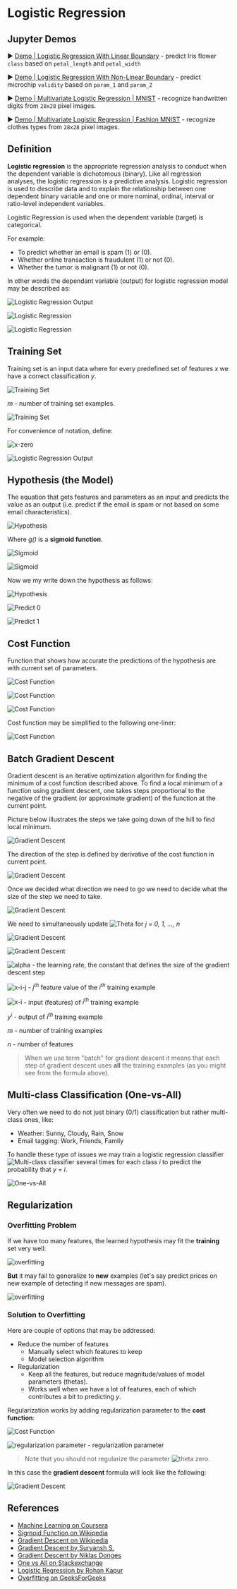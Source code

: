 # Logistic Regression

## Jupyter Demos

▶️ [Demo | Logistic Regression With Linear Boundary](https://nbviewer.jupyter.org/github/rowennetfinder555/Practice4/blob/master/notebooks/logistic_regression/logistic_regression_with_linear_boundary_demo.ipynb) - predict Iris flower `class` based on `petal_length` and `petal_width`

▶️ [Demo | Logistic Regression With Non-Linear Boundary](https://nbviewer.jupyter.org/github/rowennetfinder555/Practice4/blob/master/notebooks/logistic_regression/logistic_regression_with_non_linear_boundary_demo.ipynb) - predict microchip `validity` based on `param_1` and `param_2`

▶️ [Demo | Multivariate Logistic Regression | MNIST](https://nbviewer.jupyter.org/github/rowennetfinder555/Practice4/blob/master/notebooks/logistic_regression/multivariate_logistic_regression_demo.ipynb) - recognize handwritten digits from `28x28` pixel images.

▶️ [Demo | Multivariate Logistic Regression | Fashion MNIST](https://nbviewer.jupyter.org/github/rowennetfinder555/Practice4/blob/master/notebooks/logistic_regression/multivariate_logistic_regression_fashion_demo.ipynb) - recognize clothes types from `28x28` pixel images.

## Definition

**Logistic regression** is the appropriate regression analysis to conduct when the dependent variable is dichotomous (binary). Like all regression analyses, the logistic regression is a predictive analysis. Logistic regression is used to describe data and to explain the relationship between one dependent binary variable and one or more nominal, ordinal, interval or ratio-level independent variables.

Logistic Regression is used when the dependent variable (target) is categorical.

For example:

- To predict whether an email is spam (1) or (0).
- Whether online transaction is fraudulent (1) or not (0).
- Whether the tumor is malignant (1) or not (0).

In other words the dependant variable (output) for logistic regression model may be described as:

![Logistic Regression Output](../../images/logistic_regression/output.svg)

![Logistic Regression](https://cdn-images-1.medium.com/max/1600/1*4G0gsu92rPhN-co9pv1P5A@2x.png)

![Logistic Regression](https://cdn-images-1.medium.com/max/1200/1*KRhpHnucyX9Y5PMdjGvVFA.png)

## Training Set

Training set is an input data where for every predefined set of features _x_ we have a correct classification _y_.

![Training Set](../../images/logistic_regression/training-set-1.svg)

_m_ - number of training set examples.

![Training Set](../../images/logistic_regression/training-set-2.svg)

For convenience of notation, define:

![x-zero](../../images/logistic_regression/x-0.svg)

![Logistic Regression Output](../../images/logistic_regression/output.svg)

## Hypothesis (the Model)

The equation that gets features and parameters as an input and predicts the value as an output (i.e. predict if the email is spam or not based on some email characteristics).

![Hypothesis](../../images/logistic_regression/hypothesis-1.svg)

Where _g()_ is a **sigmoid function**.

![Sigmoid](../../images/logistic_regression/sigmoid.svg)

![Sigmoid](https://upload.wikimedia.org/wikipedia/commons/8/88/Logistic-curve.svg)

Now we my write down the hypothesis as follows:

![Hypothesis](../../images/logistic_regression/hypothesis-2.svg)

![Predict 0](../../images/logistic_regression/predict-0.svg)

![Predict 1](../../images/logistic_regression/predict-1.svg)

## Cost Function

Function that shows how accurate the predictions of the hypothesis are with current set of parameters.

![Cost Function](../../images/logistic_regression/cost-function-1.svg)

![Cost Function](../../images/logistic_regression/cost-function-4.svg)

![Cost Function](../../images/logistic_regression/cost-function-2.svg)

Cost function may be simplified to the following one-liner:

![Cost Function](../../images/logistic_regression/cost-function-3.svg)

## Batch Gradient Descent

Gradient descent is an iterative optimization algorithm for finding the minimum of a cost function described above. To find a local minimum of a function using gradient descent, one takes steps proportional to the negative of the gradient (or approximate gradient) of the function at the current point.

Picture below illustrates the steps we take going down of the hill to find local minimum.

![Gradient Descent](https://cdn-images-1.medium.com/max/1600/1*f9a162GhpMbiTVTAua_lLQ.png)

The direction of the step is defined by derivative of the cost function in current point.

![Gradient Descent](https://cdn-images-1.medium.com/max/1600/0*rBQI7uBhBKE8KT-X.png)

Once we decided what direction we need to go we need to decide what the size of the step we need to take.

![Gradient Descent](https://cdn-images-1.medium.com/max/1600/0*QwE8M4MupSdqA3M4.png)

We need to simultaneously update ![Theta](../../images/logistic_regression/theta-j.svg) for _j = 0, 1, ..., n_

![Gradient Descent](../../images/logistic_regression/gradient-descent-1.svg)

![Gradient Descent](../../images/logistic_regression/gradient-descent-2.svg)

![alpha](../../images/logistic_regression/alpha.svg) - the learning rate, the constant that defines the size of the gradient descent step

![x-i-j](../../images/logistic_regression/x-i-j.svg) - _j<sup>th</sup>_ feature value of the _i<sup>th</sup>_ training example

![x-i](../../images/logistic_regression/x-i.svg) - input (features) of _i<sup>th</sup>_ training example

_y<sup>i</sup>_ - output of _i<sup>th</sup>_ training example

_m_ - number of training examples

_n_ - number of features

> When we use term "batch" for gradient descent it means that each step of gradient descent uses **all** the training examples (as you might see from the formula above).

## Multi-class Classification (One-vs-All)

Very often we need to do not just binary (0/1) classification but rather multi-class ones, like:

- Weather: Sunny, Cloudy, Rain, Snow
- Email tagging: Work, Friends, Family

To handle these type of issues we may train a logistic regression classifier ![Multi-class classifier](../../images/logistic_regression/multi-class-classifier.svg) several times for each class _i_ to predict the probability that _y = i_.

![One-vs-All](https://i.stack.imgur.com/zKpJy.jpg)

## Regularization

### Overfitting Problem

If we have too many features, the learned hypothesis may fit the **training** set very well:

![overfitting](../../images/logistic_regression/overfitting-1.svg)

**But** it may fail to generalize to **new** examples (let's say predict prices on new example of detecting if new messages are spam).

![overfitting](https://cdncontribute.geeksforgeeks.org/wp-content/uploads/fittings.jpg)

### Solution to Overfitting

Here are couple of options that may be addressed:

- Reduce the number of features
    - Manually select which features to keep
    - Model selection algorithm
- Regularization
    - Keep all the features, but reduce magnitude/values of model parameters (thetas).
    - Works well when we have a lot of features, each of which contributes a bit to predicting _y_.

Regularization works by adding regularization parameter to the **cost function**:

![Cost Function](../../images/logistic_regression/cost-function-with-regularization.svg)

![regularization parameter](../../images/logistic_regression/lambda.svg) - regularization parameter

> Note that you should not regularize the parameter ![theta zero](../../images/logistic_regression/theta-0.svg).

In this case the **gradient descent** formula will look like the following:

![Gradient Descent](../../images/logistic_regression/gradient-descent-3.svg)

## References

- [Machine Learning on Coursera](https://www.coursera.org/learn/machine-learning)
- [Sigmoid Function on Wikipedia](https://en.wikipedia.org/wiki/Sigmoid_function)
- [Gradient Descent on Wikipedia](https://en.wikipedia.org/wiki/Gradient_descent)
- [Gradient Descent by Suryansh S.](https://hackernoon.com/gradient-descent-aynk-7cbe95a778da)
- [Gradient Descent by Niklas Donges](https://towardsdatascience.com/gradient-descent-in-a-nutshell-eaf8c18212f0)
- [One vs All on Stackexchange](https://stats.stackexchange.com/questions/318520/many-binary-classifiers-vs-single-multiclass-classifier)
- [Logistic Regression by Rohan Kapur](https://ayearofai.com/rohan-1-when-would-i-even-use-a-quadratic-equation-in-the-real-world-13f379edab3b)
- [Overfitting on GeeksForGeeks](https://www.geeksforgeeks.org/underfitting-and-overfitting-in-machine-learning/)
